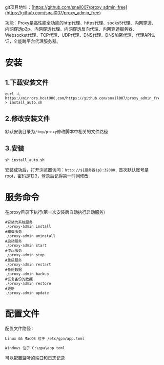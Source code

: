 git项目地址：[https://github.com/snail007/proxy_admin_free](https://github.com/snail007/proxy_admin_free)

功能：Proxy是高性能全功能的http代理、https代理、socks5代理、内网穿透、内网穿透p2p、内网穿透代理、内网穿透反向代理、内网穿透服务器、Websocket代理、TCP代理、UDP代理、DNS代理、DNS加密代理，代理API认证，全能跨平台代理服务器。

# 安装

## 1.下载安装文件

```
curl -L https://mirrors.host900.com/https://github.com/snail007/proxy_admin_free/blob/master/install_auto.sh > install_auto.sh
```

## 2.修改安装文件

默认安装目录为`/tmp/proxy`修改脚本中相关的文件路径

## 3.安装

```
sh install_auto.sh
```
安装成功后，打开浏览器访问：`http://${服务器ip}:32080` , 首次默认账号是root，密码是123，登录后记得第一时间修改.
# 服务命令

在proxy目录下执行(第一次安装后自动执行启动服务)

```
#安装为系统服务
./proxy-admin install 
#卸载服务
./proxy-admin uninstall 
#启动服务
./proxy-admin start 
#停止服务
./proxy-admin stop 
#重启服务
./proxy-admin restart 
#备份数据
./proxy-admin backup 
#恢复备份的数据
./proxy-admin restore 
#更新
./proxy-admin update
```

# 配置文件

配置文件路径：

```
Linux && MacOS 位于 /etc/gpa/app.toml

Windows 位于 C:\gpa\app.toml
```

可以配置监听的端口和日志记录